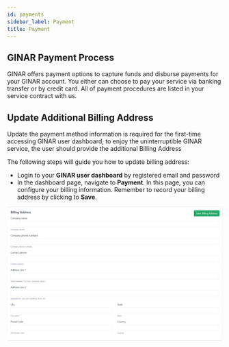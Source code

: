 ```yaml
---
id: payments
sidebar_label: Payment
title: Payment
---
```


## GINAR Payment Process

GINAR offers payment options to capture funds and disburse payments for your GINAR account. You either can choose to pay your service via banking transfer or by credit card. All of payment procedures are listed in your service contract with us. 

<!-- Below are step by step on how to make the payment by your credit card, the accounts payable processes with **Stripe Payment Gateway** to collect funds and make payments. -->


## Update Additional Billing Address

Update the payment method information is required for the first-time accessing GINAR user dashboard, to enjoy the uninterruptible GINAR service, the user should provide the additional Billing Address

The following steps will guide you how to update billing address:
-	Login to your **GINAR user dashboard** by registered email and password
-	In the dashboard page, navigate to **Payment**. In this page, you can configure your billing information. Remember to record your billing address by clicking to **Save**.

![Add Payment](https://github.com/GINARTeam/docs/blob/master/docs/API-User-Dashboard/9.6.Update%20Billing%20Address.png?raw=true)

<!-- -	To add a new Credit Card, click to **Add Payment Method**, then provide the Card information. Click **Submit** to finish.

![Add Payment](https://github.com/GINARTeam/docs/blob/master/docs/API-User-Dashboard/9.1.Add%20Card.png?raw=true) -->


<!-- ## Credit Card Authorization

Your provided Credit Cards will be authorized by Stripe Payment Gateway.

To achieve the highest level of payment security and confidentiality, we follow the **[Payment Card Industry Data Security Standards](https://stripe.com/guides/pci-compliance)** implemented by Stripe. Thus we do not store any customer credit card information in our system; instead, all the credit card information and payment records will be redirected to the Stripe Payment Gateway for processing.


## Invoice

To view your transaction records, please navigate to your dashboard and go to **Invoice**. This will load a list view of all transaction information. You will see your invoice transactions, the number associated with them, the status of the invoice, and the amount of the invoice.  -->
